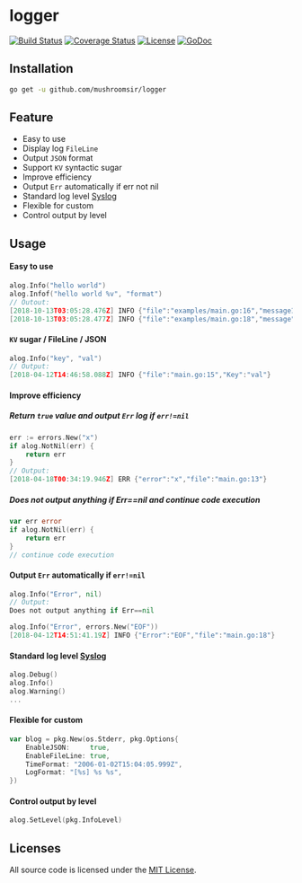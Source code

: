 # logger
[![Build Status](https://img.shields.io/travis/mushroomsir/logger.svg?style=flat-square)](https://travis-ci.org/mushroomsir/logger)
[![Coverage Status](http://img.shields.io/coveralls/mushroomsir/logger.svg?style=flat-square)](https://coveralls.io/github/mushroomsir/logger?branch=master)
[![License](http://img.shields.io/badge/license-mit-blue.svg?style=flat-square)](https://github.com/mushroomsir/logger/blob/master/LICENSE)
[![GoDoc](http://img.shields.io/badge/go-documentation-blue.svg?style=flat-square)](http://godoc.org/github.com/mushroomsir/logger)

## Installation

```sh
go get -u github.com/mushroomsir/logger
```

## Feature

- Easy to use
- Display log ```FileLine```
- Output ```JSON``` format 
- Support ```KV```  syntactic sugar
- Improve efficiency
- Output ```Err``` automatically if err not nil
- Standard log level [Syslog](https://en.wikipedia.org/wiki/Syslog)
- Flexible for custom
- Control output by level

## Usage

#### Easy to use

```go
alog.Info("hello world")
alog.Infof("hello world %v", "format")
// Outout:
[2018-10-13T03:05:28.476Z] INFO {"file":"examples/main.go:16","message1":"hello world"}
[2018-10-13T03:05:28.477Z] INFO {"file":"examples/main.go:18","message":"hello world format"}
```

####  ```KV``` sugar / FileLine / JSON

```go
alog.Info("key", "val")
// Output:
[2018-04-12T14:46:58.088Z] INFO {"file":"main.go:15","Key":"val"}
```
#### Improve efficiency
##### Return ```true``` value and output ```Err``` log if ``` err!=nil ```
```go
err := errors.New("x")
if alog.NotNil(err) {
    return err
}
// Output:
[2018-04-18T00:34:19.946Z] ERR {"error":"x","file":"main.go:13"}
```
##### Does not output anything if Err==nil and continue code execution
```go
var err error
if alog.NotNil(err) {
    return err
}
// continue code execution
```
#### Output ```Err``` automatically if ``` err!=nil ```

```go
alog.Info("Error", nil)
// Output:
Does not output anything if Err==nil

alog.Info("Error", errors.New("EOF"))
[2018-04-12T14:51:41.19Z] INFO {"Error":"EOF","file":"main.go:18"}
```

#### Standard log level [Syslog](https://en.wikipedia.org/wiki/Syslog)

```go
alog.Debug()
alog.Info()
alog.Warning()
...
```

#### Flexible for custom

```go
var blog = pkg.New(os.Stderr, pkg.Options{
	EnableJSON:     true,
	EnableFileLine: true,
    TimeFormat: "2006-01-02T15:04:05.999Z",
    LogFormat: "[%s] %s %s",
})
```

#### Control output by level

```go
alog.SetLevel(pkg.InfoLevel)
```

## Licenses

All source code is licensed under the [MIT License](https://github.com/mushroomsir/logger/blob/master/LICENSE).
